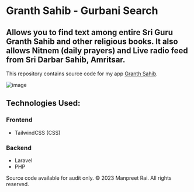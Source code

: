 
# Granth Sahib - Gurbani Search

## Allows you to find text among entire Sri Guru Granth Sahib and other religious books. It also allows Nitnem (daily prayers) and Live radio feed from Sri Darbar Sahib, Amritsar.

This repository contains source code for my app [Granth Sahib](https://granthsahib.in).

![image](https://github.com/manpreet-rai/gurbanis-app/assets/149692162/a8ec7ab0-09eb-4cf1-a7f8-9ab6b28c57bd)


## Technologies Used:
### Frontend
 - TailwindCSS (CSS)
 
### Backend
 - Laravel
 - PHP

Source code available for audit only. &copy; 2023 Manpreet Rai. All rights reserved.
